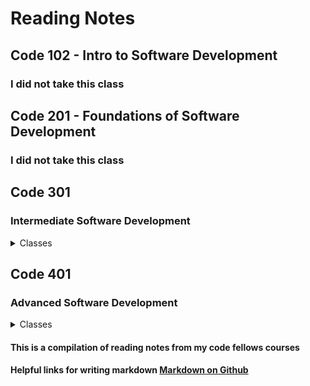 # Reading Notes

## Code 102 - Intro to Software Development

### I did not take this class

## Code 201 - Foundations of Software Development

### I did not take this class

## Code 301

### Intermediate Software Development

<details close><summary>Classes</summary>

<a href="https://github.com/ekalbers/reading-notes/blob/main/301/class01.md">Class 01 - Intro to React and Components</a>
<br>
<a href="https://github.com/ekalbers/reading-notes/blob/main/301/class02.mdd">Class 02 - State and Props</a>
<br>

</details>

## Code 401

### Advanced Software Development

<details close><summary>Classes</summary>

</details>

#### This is a compilation of reading notes from my code fellows courses

#### Helpful links for writing markdown [Markdown on Github](https://docs.github.com/en/get-started/writing-on-github/getting-started-with-writing-and-formatting-on-github/basic-writing-and-formatting-syntax)
